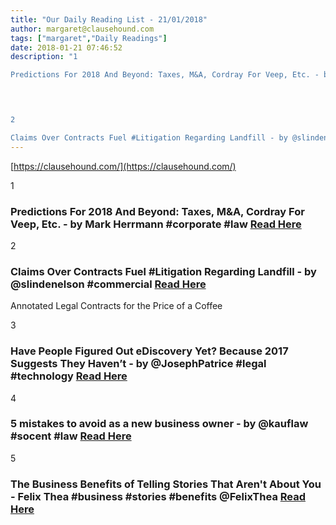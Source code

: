 ```yaml
---
title: "Our Daily Reading List - 21/01/2018"
author: margaret@clausehound.com
tags: ["margaret","Daily Readings"]
date: 2018-01-21 07:46:52
description: "1

Predictions For 2018 And Beyond: Taxes, M&A, Cordray For Veep, Etc. - by Mark Herrmann #corporate #law Read Here

 


2

Claims Over Contracts Fuel #Litigation Regarding Landfill - by @slindenel..."
---
```


[https://clausehound.com/](https://clausehound.com/)

1

### Predictions For 2018 And Beyond: Taxes, M&A, Cordray For Veep, Etc. - by Mark Herrmann #corporate #law [Read Here](https://goo.gl/7i41bp)

 

2

### Claims Over Contracts Fuel #Litigation Regarding Landfill - by @slindenelson #commercial [Read Here](https://goo.gl/FgCHmi)

Annotated Legal Contracts
for the Price of a Coffee

3

### Have People Figured Out eDiscovery Yet? Because 2017 Suggests They Haven’t - by @JosephPatrice #legal #technology [Read Here](https://goo.gl/jLFpHs)

 

4

### 5 mistakes to avoid as a new business owner - by @kauflaw #socent #law [Read Here](https://goo.gl/Jfa8Mz)

 

5

### The Business Benefits of Telling Stories That Aren't About You - Felix Thea #business #stories #benefits @FelixThea [Read Here](https://www.shopify.ca/blog/noble-carriage-storytelling)

 
